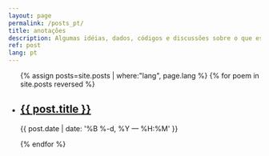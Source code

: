 ```yaml
---
layout: page
permalink: /posts_pt/
title: anotações
description: Algumas idéias, dados, códigos e discussões sobre o que estou fazendo
ref: post
lang: pt
---
```


<ul class="post-list">
{% assign posts=site.posts | where:"lang", page.lang %}
{% for poem in site.posts reversed %}
    <li>
        <h2><a class="poem-title" href="{{ post.url | prepend: site.baseurl }}">{{ post.title }}</a></h2>
        <p class="post-meta">{{ post.date | date: '%B %-d, %Y — %H:%M' }}</p>
      </li>
{% endfor %}
</ul>



